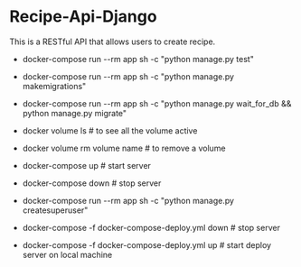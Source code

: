 # Recipe-Api-Django
This is a RESTful API that allows users to create recipe.


- docker-compose run --rm app sh -c "python manage.py test"
- docker-compose run --rm app sh -c "python manage.py makemigrations"
- docker-compose run --rm app sh -c "python manage.py wait_for_db && python manage.py migrate"
- docker volume ls   # to see all the volume active
- docker volume rm volume name   # to remove a volume

- docker-compose up  # start server
- docker-compose down  # stop server
- docker-compose run --rm app sh -c "python manage.py createsuperuser"

- docker-compose -f docker-compose-deploy.yml down  # stop server
- docker-compose -f docker-compose-deploy.yml up  # start deploy server on local machine

